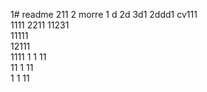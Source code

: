 1# readme 211
2 morre
1 d
2d
3d1 
2ddd1
cv111  
1111 
2211 
11231   
11111    
12111     
1111 
1  1
11  
11
1
11   
1
1
11
 
